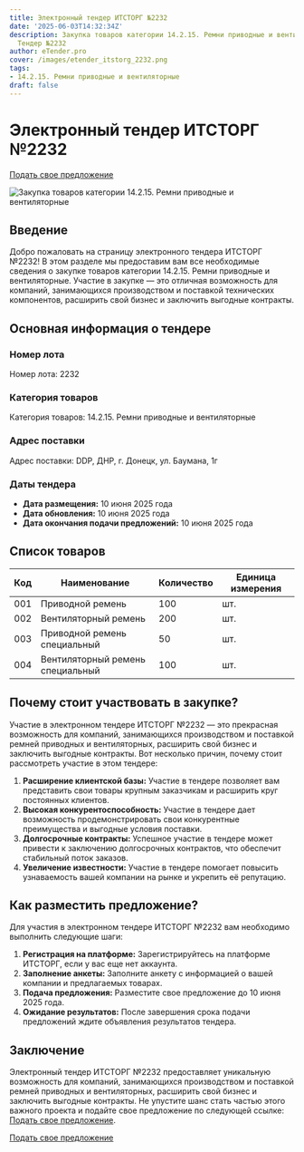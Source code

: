 ```yaml
---
title: Электронный тендер ИТСТОРГ №2232
date: '2025-06-03T14:32:34Z'
description: Закупка товаров категории 14.2.15. Ремни приводные и вентиляторные -
  Тендер №2232
author: eTender.pro
cover: /images/etender_itstorg_2232.png
tags:
- 14.2.15. Ремни приводные и вентиляторные
draft: false
---
```

# Электронный тендер ИТСТОРГ №2232

[Подать свое предложение](https://itstorg.ru/tender-2232?utm_source=etender)

![Закупка товаров категории 14.2.15. Ремни приводные и вентиляторные](/images/etender_itstorg_2232.png)

## Введение

Добро пожаловать на страницу электронного тендера ИТСТОРГ №2232! В этом разделе мы предоставим вам все необходимые сведения о закупке товаров категории 14.2.15. Ремни приводные и вентиляторные. Участие в закупке — это отличная возможность для компаний, занимающихся производством и поставкой технических компонентов, расширить свой бизнес и заключить выгодные контракты.

## Основная информация о тендере

### Номер лота
Номер лота: 2232

### Категория товаров
Категория товаров: 14.2.15. Ремни приводные и вентиляторные

### Адрес поставки
Адрес поставки: DDP, ДНР, г. Донецк, ул. Баумана, 1г

### Даты тендера
- **Дата размещения:** 10 июня 2025 года
- **Дата обновления:** 10 июня 2025 года
- **Дата окончания подачи предложений:** 10 июня 2025 года

## Список товаров

| Код | Наименование | Количество | Единица измерения |
|-----|--------------|------------|--------------------|
| 001 | Приводной ремень | 100 | шт. |
| 002 | Вентиляторный ремень | 200 | шт. |
| 003 | Приводной ремень специальный | 50 | шт. |
| 004 | Вентиляторный ремень специальный | 100 | шт. |

## Почему стоит участвовать в закупке?

Участие в электронном тендере ИТСТОРГ №2232 — это прекрасная возможность для компаний, занимающихся производством и поставкой ремней приводных и вентиляторных, расширить свой бизнес и заключить выгодные контракты. Вот несколько причин, почему стоит рассмотреть участие в этом тендере:

1. **Расширение клиентской базы:** Участие в тендере позволяет вам представить свои товары крупным заказчикам и расширить круг постоянных клиентов.
2. **Высокая конкурентоспособность:** Участие в тендере дает возможность продемонстрировать свои конкурентные преимущества и выгодные условия поставки.
3. **Долгосрочные контракты:** Успешное участие в тендере может привести к заключению долгосрочных контрактов, что обеспечит стабильный поток заказов.
4. **Увеличение известности:** Участие в тендере помогает повысить узнаваемость вашей компании на рынке и укрепить её репутацию.

## Как разместить предложение?

Для участия в электронном тендере ИТСТОРГ №2232 вам необходимо выполнить следующие шаги:

1. **Регистрация на платформе:** Зарегистрируйтесь на платформе ИТСТОРГ, если у вас еще нет аккаунта.
2. **Заполнение анкеты:** Заполните анкету с информацией о вашей компании и предлагаемых товарах.
3. **Подача предложения:** Разместите свое предложение до 10 июня 2025 года.
4. **Ожидание результатов:** После завершения срока подачи предложений ждите объявления результатов тендера.

## Заключение

Электронный тендер ИТСТОРГ №2232 предоставляет уникальную возможность для компаний, занимающихся производством и поставкой ремней приводных и вентиляторных, расширить свой бизнес и заключить выгодные контракты. Не упустите шанс стать частью этого важного проекта и подайте свое предложение по следующей ссылке: [Подать свое предложение](https://itstorg.ru/tender-2232?utm_source=etender).

[Подать свое предложение](https://itstorg.ru/tender-2232?utm_source=etender)